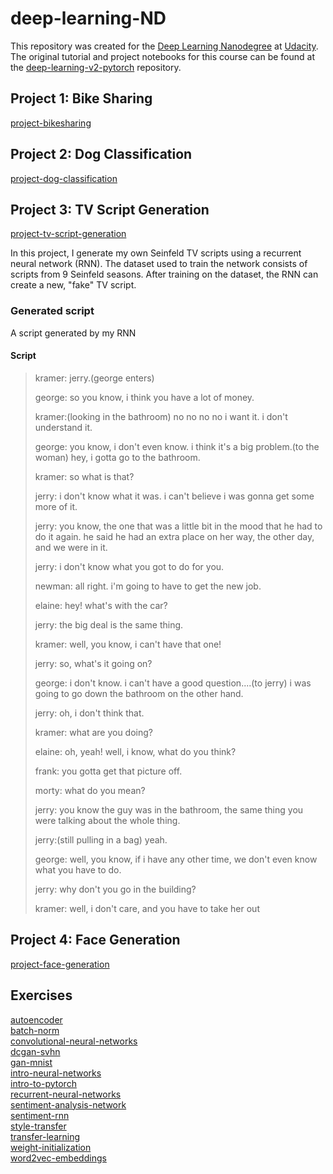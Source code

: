 # deep-learning-ND
This repository was created for the [Deep Learning Nanodegree](https://www.udacity.com/course/deep-learning-nanodegree--nd101) at [Udacity](https://www.udacity.com/). The original tutorial and project notebooks for this course can be found at the [deep-learning-v2-pytorch](https://github.com/udacity/deep-learning-v2-pytorch) repository.

## Project 1: Bike Sharing
[project-bikesharing](project-bikesharing)<br/>

## Project 2: Dog Classification
[project-dog-classification](project-dog-classification)<br/>

## Project 3: TV Script Generation
[project-tv-script-generation](project-tv-script-generation)<br/>

In this project, I generate my own Seinfeld TV scripts using a recurrent neural network (RNN). The dataset used to train the network consists of scripts from 9 Seinfeld seasons. After training on the dataset, the RNN can create a new, "fake" TV script.

### Generated script

A script generated by my RNN

#### Script

>kramer: jerry.(george enters)
>
>george: so you know, i think you have a lot of money.
>
>kramer:(looking in the bathroom) no no no no i want it. i don't understand it.
>
>george: you know, i don't even know. i think it's a big problem.(to the woman) hey, i gotta go to the bathroom.
>
>kramer: so what is that?
>
>jerry: i don't know what it was. i can't believe i was gonna get some more of it.
>
>jerry: you know, the one that was a little bit in the mood that he had to do it again. he said he had an extra place on her way, the other day, and we were in it.
>
>jerry: i don't know what you got to do for you.
>
>newman: all right. i'm going to have to get the new job.
>
>elaine: hey! what's with the car?
>
>jerry: the big deal is the same thing.
>
>kramer: well, you know, i can't have that one!
>
>jerry: so, what's it going on?
>
>george: i don't know. i can't have a good question....(to jerry) i was going to go down the bathroom on the other hand.
>
>jerry: oh, i don't think that.
>
>kramer: what are you doing?
>
>elaine: oh, yeah! well, i know, what do you think?
>
>frank: you gotta get that picture off.
>
>morty: what do you mean?
>
>jerry: you know the guy was in the bathroom, the same thing you were talking about the whole thing.
>
>jerry:(still pulling in a bag) yeah.
>
>george: well, you know, if i have any other time, we don't even know what you have to do.
>
>jerry: why don't you go in the building?
>
>kramer: well, i don't care, and you have to take her out

## Project 4: Face Generation
[project-face-generation](project-face-generation)<br/>

## Exercises
[autoencoder](autoencoder)<br/>
[batch-norm](batch-norm)<br/>
[convolutional-neural-networks](convolutional-neural-networks)<br/>
[dcgan-svhn](dcgan-svhn)<br/>
[gan-mnist](gan-mnist)<br/>
[intro-neural-networks](intro-neural-networks)<br/>
[intro-to-pytorch](intro-to-pytorch)<br/>
[recurrent-neural-networks](recurrent-neural-networks)<br/>
[sentiment-analysis-network](sentiment-analysis-network)<br/>
[sentiment-rnn](sentiment-rnn)<br/>
[style-transfer](style-transfer)<br/>
[transfer-learning](transfer-learning)<br/>
[weight-initialization](weight-initialization)<br/>
[word2vec-embeddings](word2vec-embeddings)
